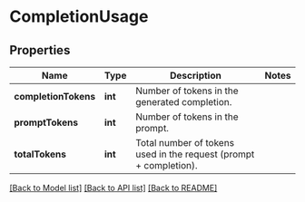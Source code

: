 # CompletionUsage

## Properties
Name | Type | Description | Notes
------------ | ------------- | ------------- | -------------
**completionTokens** | **int** | Number of tokens in the generated completion. | 
**promptTokens** | **int** | Number of tokens in the prompt. | 
**totalTokens** | **int** | Total number of tokens used in the request (prompt + completion). | 

[[Back to Model list]](../README.md#documentation-for-models) [[Back to API list]](../README.md#documentation-for-api-endpoints) [[Back to README]](../README.md)


